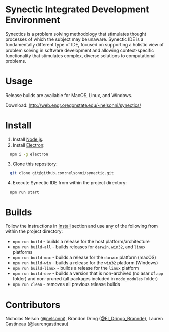 # Synectic Integrated Development Environment

Synectics is a problem solving methodology that stimulates thought processes of which the subject may be unaware. Synectic IDE is a fundamentally different type of IDE, focused on supporting a holistic view of problem solving in software development and allowing context-specific functionality that stimulates complex, diverse solutions to computational problems.

# Usage

Release builds are available for MacOS, Linux, and Windows.

Download: http://web.engr.oregonstate.edu/~nelsonni/synectics/

# Install

1. Install [Node.js](https://nodejs.org/en/).
2. Install [Electron](https://electron.atom.io/):
```bash
  npm i -g electron
```
3. Clone this repository:
```bash
  git clone git@github.com:nelsonni/synectic.git
```
4. Execute Synectic IDE from within the project directory:
```bash
  npm run start
```

# Builds

Follow the instructions in [Install](#Install) section and use any of the following from within the project directory:
* `npm run build` - builds a release for the host platform/architecture
* `npm run build-all` - builds releases for `darwin`, `win32`, and `linux` platforms
* `npm run build-mac` - builds a release for the `darwin` platform (macOS)
* `npm run build-win` - builds a release for the `win32` platform (Windows)
* `npm run build-linux` - builds a release for the `linux` platform
* `npm run build-dev` - builds a version that is non-archived (no asar of `app` folder) and non-pruned (all packages included in `node_modules` folder)
* `npm run clean` - removes all previous release builds


# Contributors
Nicholas Nelson ([@nelsonni](https://github.com/nelsonni)), Brandon Dring ([@El_Dringo_Brannde](https://github.com/El-Dringo-Brannde)), Lauren Gastineau ([@laurengastineau](https://github.com/laurengastineau))
